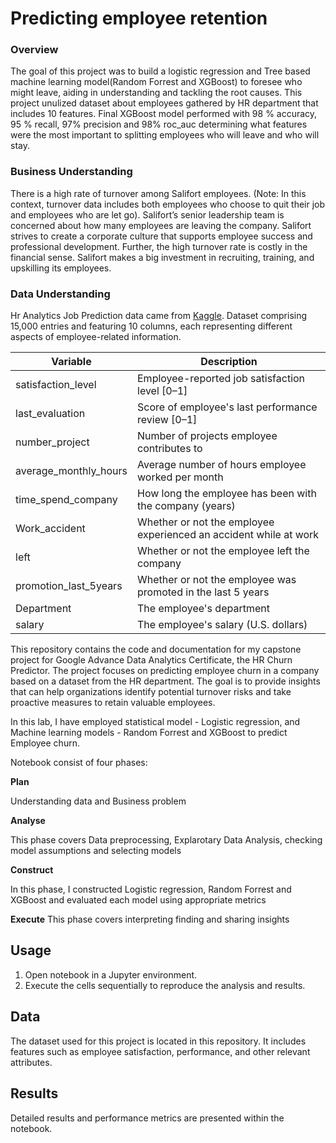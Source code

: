 # Predicting employee retention

### Overview

The goal  of this project was to build a logistic regression and Tree based machine learning model(Random Forrest and XGBoost) to foresee who might leave, aiding in understanding and tackling the root causes. This project unulized dataset about employees gathered by HR department that includes 10 features. Final XGBoost model performed with 98 % accuracy, 95 % recall, 97% precision and 98% roc_auc 	determining what features were the most important to splitting employees who will leave and who will stay.

### Business Understanding 

There is a high rate of turnover among Salifort employees. (Note: In this context, turnover data includes both employees who choose to quit their job and employees who are let go). Salifort’s senior leadership team is concerned about how many employees are leaving the company. Salifort strives to create a corporate culture that supports employee success and professional development. Further, the high turnover rate is costly in the financial sense. Salifort makes a big investment in recruiting, training, and upskilling its employees. 

### Data Understanding

Hr Analytics Job Prediction data came from [Kaggle](https://www.kaggle.com/datasets/mfaisalqureshi/hr-analytics-and-job-prediction?select=HR_comma_sep.csv). Dataset comprising 15,000 entries and featuring 10 columns, each representing different aspects of employee-related information. 

Variable  |Description |
-----|-----|
satisfaction_level|Employee-reported job satisfaction level [0&ndash;1]|
last_evaluation|Score of employee's last performance review [0&ndash;1]|
number_project|Number of projects employee contributes to|
average_monthly_hours|Average number of hours employee worked per month|
time_spend_company|How long the employee has been with the company (years)
Work_accident|Whether or not the employee experienced an accident while at work
left|Whether or not the employee left the company
promotion_last_5years|Whether or not the employee was promoted in the last 5 years
Department|The employee's department
salary|The employee's salary (U.S. dollars)


This repository contains the code and documentation for my capstone project for Google Advance Data Analytics Certificate, the HR Churn Predictor. The project focuses on predicting employee churn in a company based on a dataset from the HR department. The goal is to provide insights that can help organizations identify potential turnover risks and take proactive measures to retain valuable employees. 

In this lab, I have employed statistical model - Logistic regression,  and  Machine learning models - Random Forrest and XGBoost to predict Employee churn. 

Notebook consist of four phases:

**Plan**

Understanding data and Business problem

**Analyse**

This phase covers Data preprocessing, Explarotary Data Analysis, checking model assumptions and selecting models

**Construct**

In this phase, I constructed Logistic regression, Random Forrest and XGBoost and evaluated each model using appropriate metrics

**Execute**
This phase covers interpreting finding and sharing insights 



## Usage

1. Open notebook in a Jupyter environment.
2. Execute the cells sequentially to reproduce the analysis and results.

## Data

The dataset used for this project is located in this repository. It includes features such as employee satisfaction, performance, and other relevant attributes.

## Results

Detailed results and performance metrics are presented within the notebook.
